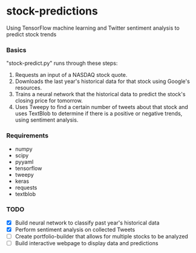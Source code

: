 # stock-predictions
Using TensorFlow machine learning and Twitter sentiment analysis to predict stock trends

### Basics
"stock-predict.py" runs through these steps:

1. Requests an input of a NASDAQ stock quote.
2. Downloads the last year's historical data for that stock using Google's resources.
3. Trains a neural network that the historical data to predict the stock's closing price for tomorrow.
4. Uses Tweepy to find a certain number of tweets about that stock and uses TextBlob to determine if there is a positive or negative trends, using sentiment analysis.

### Requirements
* numpy
* scipy
* pyyaml
* tensorflow
* tweepy
* keras
* requests
* textblob

### TODO
- [x] Build neural network to classify past year's historical data
- [x] Perform sentiment analysis on collected Tweets
- [ ] Create portfolio-builder that allows for multiple stocks to be analyzed
- [ ] Build interactive webpage to display data and predictions 
